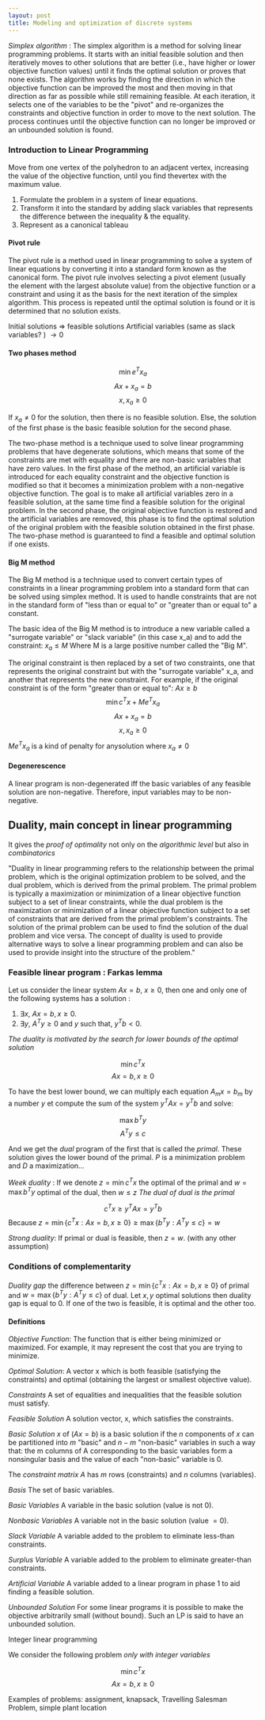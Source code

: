 ```yaml
---
layout: post
title: Modeling and optimization of discrete systems
---
```


*Simplex algorithm* : The simplex algorithm is a method for solving linear programming problems. It starts with an initial feasible solution and then iteratively  moves to other solutions that are better (i.e., have higher or lower objective function values) until it finds the optimal solution or proves that none exists. The algorithm works by finding the direction in which the objective function can be improved the most and then moving in that direction as far as possible while still remaining feasible. At each iteration, it selects one of the variables to be the "pivot" and re-organizes the constraints and objective function in order to move to the next solution. The process continues until the objective function can no longer be improved or an unbounded solution is found.

### Introduction to Linear Programming

Move from one vertex of the polyhedron to an adjacent vertex, increasing the value of the objective function, until you find thevertex with the maximum value.

1. Formulate the problem in a system of linear equations.
2. Transform it into the standard by adding slack variables that represents the difference between the inequality & the equality.
3. Represent as a canonical tableau

#### Pivot rule

The pivot rule is a method used in linear programming to solve a system of linear equations by converting it into a standard form known as the canonical form. The pivot rule involves selecting a pivot element (usually the element with the largest absolute value) from the objective function or a constraint and using it as the basis for the next iteration of the simplex algorithm. This process is repeated until the optimal solution is found or it is determined that no solution exists.

Initial solutions => feasible solutions 
Artificial variables (same as slack variables? ) $\to 0$

#### Two phases method

$$\operatorname{min} e^T x_ a$$
$$A x + x_ a = b$$
$$x, x_ a ≥ 0$$

If $x_ a \neq 0$ for the solution, then there is no feasible solution.
Else, the solution of the first phase is the basic feasible solution for the second phase.

The two-phase method is a technique used to solve linear programming problems that have degenerate solutions, which means that some of the constraints are met with equality and there are non-basic variables that have zero values. In the first phase of the method, an artificial variable is introduced for each equality constraint and the objective function is modified so that it becomes a minimization problem with a non-negative objective function. The goal is to make all artificial variables zero in a feasible solution, at the same time find a feasible solution for the original problem. In the second phase, the original objective function is restored and the artificial variables are removed, this phase is to find the optimal solution of the original problem with the feasible solution obtained in the first phase. The two-phase method is guaranteed to find a feasible and optimal solution if one exists.

#### Big M method

The Big M method is a technique used to convert certain types of constraints in a linear programming problem into a standard form that can be solved using simplex method. It is used to handle constraints that are not in the standard form of "less than or equal to" or "greater than or equal to" a constant.

The basic idea of the Big M method is to introduce a new variable called a "surrogate variable" or "slack variable" (in this case x_a) and to add the constraint: $x_ a \leq M$
Where M is a large positive number called the "Big M".

The original constraint is then replaced by a set of two constraints, one that represents the original constraint but with the "surrogate variable" x_a, and another that represents the new constraint. For example, if the original constraint is of the form "greater than or equal to": $Ax \geq b$
$$\operatorname{min} c^T x + Me^T x_ a$$
$$A x + x_ a = b$$
$$x, x_ a ≥ 0$$
$Me^T x_ a$ is a kind of penalty for anysolution where $x_a \neq 0$

#### Degenerescence

A linear program is non-degenerated iff the basic variables of any feasible solution are non-negative. Therefore, input variables may to be non-negative.

## Duality, main concept in linear programming

It gives the *proof of optimality* not only on the *algorithmic level* but also in *combinatorics*

"Duality in linear programming refers to the relationship between the primal problem, which is the original optimization problem to be solved, and the dual problem, which is derived from the primal problem. The primal problem is typically a maximization or minimization of a linear objective function subject to a set of linear constraints, while the dual problem is the maximization or minimization of a linear objective function subject to a set of constraints that are derived from the primal problem's constraints. The solution of the primal problem can be used to find the solution of the dual problem and vice versa. The concept of duality is used to provide alternative ways to solve a linear programming problem and can also be used to provide insight into the structure of the problem."

### Feasible linear program : Farkas lemma

Let us consider the linear system $Ax = b$, $x ≥ 0$, then one and only one of the following systems has a solution :
1. $\exists x$, $Ax = b, x ≥ 0.$
2. $\exists y$, $A^T y ≥ 0$ and $y$ such that, $y^T b < 0.$

*The duality is motivated by the search for lower bounds of the optimal solution*

$$\operatorname{min} c^T x$$
$$Ax = b, x ≥ 0 $$

To have the best lower bound, we can multiply each equation $A_ m x =b_ m$ by a number $y$ et compute the sum of the system $y^T Ax =y^T b$ and solve:

$$\operatorname{max} b^T y$$
$$ A^T y \leq c$$

And we get the *dual* program of the first that is called the *primal*. These solution gives the lower bound of the primal. $P$ is a minimization problem and $D$ a maximization...

*Week duality* : If we denote $z = \operatorname{min}c^T x$ the optimal of the primal and $w=\operatorname{max} b^T y$ optimal of the dual, then $w \leq z$
*The dual of dual is the primal*

$$c^T x ≥ y^T Ax = y^T b$$
Because $z = \operatorname{min} \{ c^T x : Ax = b, x ≥ 0 \} ≥ \operatorname{max} \{ b^T y : A^T y ≤ c \} = w$

*Strong duality*: If primal or dual is feasible, then $z=w$. (with any other assumption)

### Conditions of complementarity

*Duality gap* the difference between $z= \operatorname{min} \{ c^T x : Ax = b, x ≥ 0 \}$ of primal and $w =\operatorname{max} \{ b^T y : A^T y ≤ c \}$ of dual. Let $x,y$ optimal solutions then duality gap is equal to $0$. If one of the two is feasible, it is optimal and the other too.

#### Definitions

*Objective Function*:    The function that is either being minimized or maximized. For example, it may represent the cost that you are trying to minimize. 

*Optimal Solution*: A vector x which is both feasible (satisfying the constraints) and optimal (obtaining the largest or smallest objective value). 

*Constraints*
    A set of equalities and inequalities that the feasible solution must satisfy. 

*Feasible Solution*
    A solution vector, x, which satisfies the constraints. 

*Basic Solution*
    $x$ of ($Ax=b$) is a basic solution if the $n$ components of $x$ can be partitioned into $m$ "basic" and $n-m$ "non-basic" variables in such a way that:
    the m columns of A corresponding to the basic variables form a nonsingular basis and
    the value of each "non-basic" variable is $0$.

The *constraint matrix* $A$ has $m$ rows (constraints) and $n$ columns (variables).

*Basis*
    The set of basic variables. 

*Basic Variables*
    A variable in the basic solution (value is not $0$). 

*Nonbasic Variables*
    A variable not in the basic solution (value $= 0$). 

*Slack Variable*
    A variable added to the problem to eliminate less-than constraints. 

*Surplus Variable*
    A variable added to the problem to eliminate greater-than constraints. 

*Artificial Variable*
    A variable added to a linear program in phase 1 to aid finding a feasible solution. 

*Unbounded Solution*
    For some linear programs it is possible to make the objective arbitrarily small (without bound). Such an LP is said to have an unbounded solution.

Integer linear programming

We consider the following problem *only with integer variables*

$$\operatorname{min} c^T x$$
$$Ax = b, x ≥ 0 $$

Examples of problems: assignment, knapsack, Travelling Salesman Problem, simple plant location



